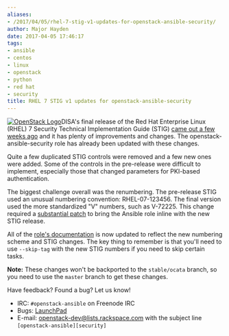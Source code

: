 ```yaml
---
aliases:
- /2017/04/05/rhel-7-stig-v1-updates-for-openstack-ansible-security/
author: Major Hayden
date: 2017-04-05 17:46:17
tags:
- ansible
- centos
- linux
- openstack
- python
- red hat
- security
title: RHEL 7 STIG v1 updates for openstack-ansible-security
---
```


[<img src="/wp-content/uploads/2017/04/OpenStack-Logo-Horizontal-e1491414195297-300x67.png" alt="OpenStack Logo" width="300" height="67" class="alignright size-medium wp-image-6674" srcset="/wp-content/uploads/2017/04/OpenStack-Logo-Horizontal-e1491414195297-300x67.png 300w, /wp-content/uploads/2017/04/OpenStack-Logo-Horizontal-e1491414195297.png 510w" sizes="(max-width: 300px) 100vw, 300px" />][1]DISA's final release of the Red Hat Enterprise Linux (RHEL) 7 Security Technical Implementation Guide (STIG) [came out a few weeks ago][2] and it has plenty of improvements and changes. The openstack-ansible-security role has already been updated with these changes.

Quite a few duplicated STIG controls were removed and a few new ones were added. Some of the controls in the pre-release were difficult to implement, especially those that changed parameters for PKI-based authentication.

The biggest challenge overall was the renumbering. The pre-release STIG used an unusual numbering convention: RHEL-07-123456. The final version used the more standardized "V" numbers, such as V-72225. This change required a [substantial patch][3] to bring the Ansible role inline with the new STIG release.

All of the [role's documentation][4] is now updated to reflect the new numbering scheme and STIG changes. The key thing to remember is that you'll need to use `--skip-tag` with the new STIG numbers if you need to skip certain tasks.

**Note:** These changes won't be backported to the `stable/ocata` branch, so you need to use the `master` branch to get these changes.

Have feedback? Found a bug? Let us know!

  * IRC: `#openstack-ansible` on Freenode IRC
  * Bugs: [LaunchPad][5]
  * E-mail: <openstack-dev@lists.rackspace.com> with the subject line `[openstack-ansible][security]`

 [1]: /wp-content/uploads/2017/04/OpenStack-Logo-Horizontal-e1491414195297.png
 [2]: https://public.cyber.mil/stigs/
 [3]: https://github.com/openstack/openstack-ansible-security/commit/dccce1d5cc06985a58f0ecba4fd0d977388592b2
 [4]: https://docs.openstack.org/developer/openstack-ansible-security/controls-rhel7.html
 [5]: https://bugs.launchpad.net/openstack-ansible